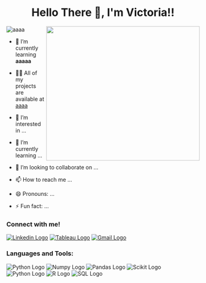 <div align="center">
  <h1 style="font-size: 2em; font-weight: bold;">Hello There 👋, I'm Victoria!!</h1>
</div>

<img align="right" width="400" height="350" src="https://cdn.dribbble.com/users/2255934/screenshots/6222338/uni.gif">

<p align="left"> <img src="https://komarev.com/ghpvc/?username=aaaa&label=Profile%20views&color=0e75b6&style=flat" alt="aaaa" /> </p>

- 🌱 I’m currently learning **aaaaa**

- 👨‍💻 All of my projects are available at [aaaa](aaaa)

- 👀 I’m interested in ...
- 🌱 I’m currently learning ...
- 💞️ I’m looking to collaborate on ...
- 📫 How to reach me ...
- 😄 Pronouns: ...
- ⚡ Fun fact: ...

### Connect with me!

[![Linkedin Logo](https://img.shields.io/badge/LinkedIn-0077B5?style=for-the-badge&logo=linkedin&logoColor=white)](https://linkedin.com/in/viktorija-d-132a6410b) [![Tableau Logo](https://img.shields.io/badge/Tableau-E97627?style=for-the-badge&logo=Tableau&logoColor=white)](https://public.tableau.com/app/profile/viktorija.dan/vizzes) [![Gmail Logo](https://img.shields.io/badge/Gmail-D14836?style=for-the-badge&logo=gmail&logoColor=white)](mailto:viktorijadaniene@gmail.com)

### Languages and Tools:

![Python Logo](https://img.shields.io/badge/Python-FFD43B?style=for-the-badge&logo=python&logoColor=blue) ![Numpy Logo](https://img.shields.io/badge/Numpy-777BB4?style=for-the-badge&logo=numpy&logoColor=white) ![Pandas Logo](https://img.shields.io/badge/Pandas-2C2D72?style=for-the-badge&logo=pandas&logoColor=white)  ![Scikit Logo](https://img.shields.io/badge/Plotly-239120?style=for-the-badge&logo=plotly&logoColor=white) ![Python Logo](https://img.shields.io/badge/scikit_learn-F7931E?style=for-the-badge&logo=scikit-learn&logoColor=white) ![R Logo](https://img.shields.io/badge/R-276DC3?style=for-the-badge&logo=r&logoColor=white) ![SQL Logo](https://img.shields.io/badge/MySQL-005C84?style=for-the-badge&logo=mysql&logoColor=white)
